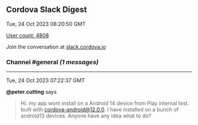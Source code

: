## Cordova Slack Digest
Tue, 24 Oct 2023 08:20:50 GMT

[User count: 4808](https://cordova.slack.com/)


Join the conversation at [slack.cordova.io](http://slack.cordova.io/)

### __Channel #general__ _(1 messages)_
---

Tue, 24 Oct 2023 07:22:37 GMT

__@peter.cutting__ says 
> Hi. my app wont install on a Android 14 device from Play internal test. built with cordova-android@12.0.0. I have installed on a bunch of android13 devices. Anyone have any idea what to do?
> 
